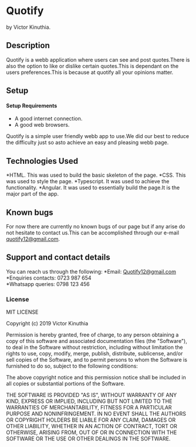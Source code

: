 # Quotify

by Victor Kinuthia.

## Description 
  Quotify is a webb application where users can see and post quotes.There is also the option to like or dislike certain quotes.This is dependant on the users preferences.This is because at quotify all your opinions matter.

## Setup
#### Setup Requirements
* A good internet connection.
* A good web browsers.

Quotify is a simple user friendly webb app to use.We did our best to reduce the difficulty just so asto achieve an easy and pleasing webb page.
## Technologies Used
*HTML.
This was used to build the basic skeleton of the page.
*CSS.
This was used to style the page.
*Typescript.
It was used to achieve the functionality.
*Angular.
It was used to essentially build the page.It is the major part of the app.
## Known bugs
For now there are currently no known bugs of our page but if any arise do not hesitate to contact us.This can be accomplished through our e-mail quotify12@gmail.com.
## Support and contact details
You can reach us through the following:
*Email: Quotify12@gmail.com<br>
*Enquiries contacts: 0723 987 654<br> 
*Whatsapp queries: 0798 123 456
### License
MIT LICENSE

Copyright (c) 2019 Victor Kinuthia

Permission is hereby granted, free of charge, to any person obtaining a copy of this software and associated documentation files (the "Software"), to deal in the Software without restriction, including without limitation the rights to use, copy, modify, merge, publish, distribute, sublicense, and/or sell copies of the Software, and to permit persons to whom the Software is furnished to do so, subject to the following conditions:

The above copyright notice and this permission notice shall be included in all copies or substantial portions of the Software.

THE SOFTWARE IS PROVIDED "AS IS", WITHOUT WARRANTY OF ANY KIND, EXPRESS OR IMPLIED, INCLUDING BUT NOT LIMITED TO THE WARRANTIES OF MERCHANTABILITY, FITNESS FOR A PARTICULAR PURPOSE AND NONINFRINGEMENT. IN NO EVENT SHALL THE AUTHORS OR COPYRIGHT HOLDERS BE LIABLE FOR ANY CLAIM, DAMAGES OR OTHER LIABILITY, WHETHER IN AN ACTION OF CONTRACT, TORT OR OTHERWISE, ARISING FROM, OUT OF OR IN CONNECTION WITH THE SOFTWARE OR THE USE OR OTHER DEALINGS IN THE SOFTWARE.